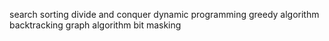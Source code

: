 search
sorting
divide and conquer
dynamic programming
greedy algorithm
backtracking
graph algorithm
bit masking

